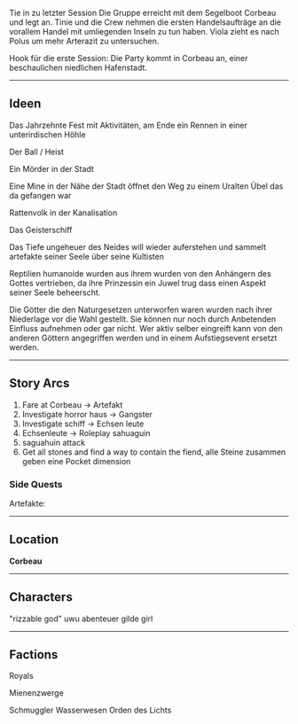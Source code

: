 
Tie in zu letzter Session
Die Gruppe erreicht mit dem Segelboot Corbeau und legt an.
Tinie und die Crew nehmen die ersten Handelsaufträge an die vorallem Handel mit umliegenden Inseln zu tun haben.
Viola zieht es nach Polus um mehr Arterazit zu untersuchen.



Hook für die erste Session:
Die Party kommt in Corbeau an, einer beschaulichen niedlichen Hafenstadt.


---
## Ideen

Das Jahrzehnte Fest mit Aktivitäten, am Ende ein Rennen in einer unterirdischen Höhle

Der Ball / Heist

Ein Mörder in der Stadt

Eine Mine in der Nähe der Stadt öffnet den Weg zu einem Uralten Übel das da gefangen war

Rattenvolk in der Kanalisation

Das Geisterschiff



Das Tiefe ungeheuer des Neides will wieder auferstehen und sammelt artefakte seiner Seele über seine Kultisten

Reptilien humanoide wurden aus ihrem wurden von den Anhängern des Gottes vertrieben, da ihre Prinzessin ein Juwel trug dass einen Aspekt seiner Seele beheerscht.

Die Götter die den Naturgesetzen unterworfen waren wurden nach ihrer Niederlage vor die Wahl gestellt. Sie können nur noch durch Anbetenden Einfluss aufnehmen oder gar nicht. Wer aktiv selber eingreift kann von den anderen Göttern angegriffen werden und in einem Aufstiegsevent ersetzt werden.

---
## Story Arcs


1. Fare at Corbeau -> Artefakt
2. Investigate horror haus -> Gangster
3. Investigate schiff -> Echsen leute
4. Echsenleute -> Roleplay sahuaguin
5. saguahuin attack 
6. Get all stones and find a way to contain the fiend, alle Steine zusammen geben eine Pocket dimension


### Side Quests

Artefakte:



---
## Location

**Corbeau**


---
## Characters

"rizzable god"
uwu abenteuer gilde girl


---
## Factions

Royals

Mienenzwerge 

Schmuggler
Wasserwesen
Orden des Lichts


